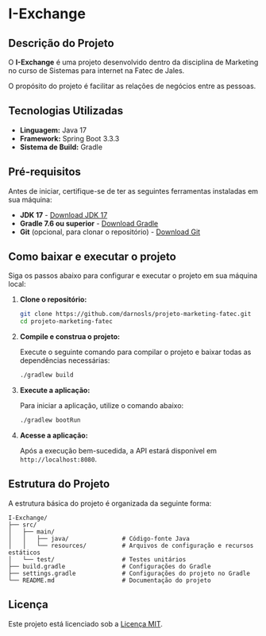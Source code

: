 # I-Exchange

## Descrição do Projeto

O **I-Exchange** é uma projeto desenvolvido dentro da disciplina de Marketing no curso de Sistemas para internet na Fatec de Jales. 

O propósito do projeto é facilitar as relações de negócios entre as pessoas.

## Tecnologias Utilizadas

- **Linguagem:** Java 17
- **Framework:** Spring Boot 3.3.3
- **Sistema de Build:** Gradle

## Pré-requisitos

Antes de iniciar, certifique-se de ter as seguintes ferramentas instaladas em sua máquina:

- **JDK 17** - [Download JDK 17](https://www.oracle.com/java/technologies/javase-jdk17-downloads.html)
- **Gradle 7.6 ou superior** - [Download Gradle](https://gradle.org/install/)
- **Git** (opcional, para clonar o repositório) - [Download Git](https://git-scm.com/downloads)

## Como baixar e executar o projeto

Siga os passos abaixo para configurar e executar o projeto em sua máquina local:

1. **Clone o repositório:**

   ```bash
   git clone https://github.com/darnosls/projeto-marketing-fatec.git
   cd projeto-marketing-fatec
   ```

2. **Compile e construa o projeto:**

   Execute o seguinte comando para compilar o projeto e baixar todas as dependências necessárias:

   ```bash
   ./gradlew build
   ```

3. **Execute a aplicação:**

   Para iniciar a aplicação, utilize o comando abaixo:

   ```bash
   ./gradlew bootRun
   ```

4. **Acesse a aplicação:**

   Após a execução bem-sucedida, a API estará disponível em `http://localhost:8080`.

## Estrutura do Projeto

A estrutura básica do projeto é organizada da seguinte forma:

```
I-Exchange/
├── src/
│   ├── main/
│   │   ├── java/               # Código-fonte Java
│   │   └── resources/          # Arquivos de configuração e recursos estáticos
│   └── test/                   # Testes unitários
├── build.gradle                # Configurações do Gradle
├── settings.gradle             # Configurações do projeto no Gradle
└── README.md                   # Documentação do projeto
```
## Licença

Este projeto está licenciado sob a [Licença MIT](LICENSE).
